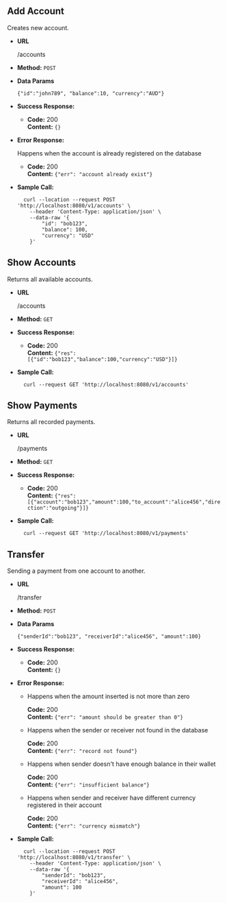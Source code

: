 ## **Add Account**

Creates new account.

- **URL**

  /accounts

- **Method:** `POST`

- **Data Params**

  ```
  {"id":"john789", "balance":10, "currency":"AUD"}
  ```

- **Success Response:**

  - **Code:** 200 <br />
    **Content:** `{}`

* **Error Response:**

  Happens when the account is already registered on the database

  - **Code:** 200 <br />
    **Content:** `{"err": "account already exist"}`

- **Sample Call:**
  ```
    curl --location --request POST 'http://localhost:8080/v1/accounts' \
      --header 'Content-Type: application/json' \
      --data-raw '{
          "id": "bob123",
          "balance": 100,
          "currency": "USD"
      }'
  ```

## **Show Accounts**

Returns all available accounts.

- **URL**

  /accounts

- **Method:** `GET`

- **Success Response:**

  - **Code:** 200 <br />
    **Content:** `{"res":[{"id":"bob123","balance":100,"currency":"USD"}]}`

- **Sample Call:**
  ```
    curl --request GET 'http://localhost:8080/v1/accounts'
  ```

## **Show Payments**

Returns all recorded payments.

- **URL**

  /payments

- **Method:** `GET`

- **Success Response:**

  - **Code:** 200 <br />
    **Content:** `{"res":[{"account":"bob123","amount":100,"to_account":"alice456","direction":"outgoing"}]}`

- **Sample Call:**
  ```
    curl --request GET 'http://localhost:8080/v1/payments'
  ```

## **Transfer**

Sending a payment from one account to another.

- **URL**

  /transfer

- **Method:** `POST`

- **Data Params**

  ```
  {"senderId":"bob123", "receiverId":"alice456", "amount":100}
  ```

- **Success Response:**

  - **Code:** 200 <br />
    **Content:** `{}`

* **Error Response:**

  - Happens when the amount inserted is not more than zero
    
    **Code:** 200 <br />
    **Content:** `{"err": "amount should be greater than 0"}`

  - Happens when the sender or receiver not found in the database
    
    **Code:** 200 <br />
    **Content:** `{"err": "record not found"}`

  - Happens when sender doesn't have enough balance in their wallet
    
    **Code:** 200 <br />
    **Content:** `{"err": "insufficient balance"}`

  - Happens when sender and receiver have different currency registered in their account
    
    **Code:** 200 <br />
    **Content:** `{"err": "currency mismatch"}`

- **Sample Call:**
  ```
    curl --location --request POST 'http://localhost:8080/v1/transfer' \
      --header 'Content-Type: application/json' \
      --data-raw '{
          "senderId": "bob123",
          "receiverId": "alice456",
          "amount": 100
      }'
  ```